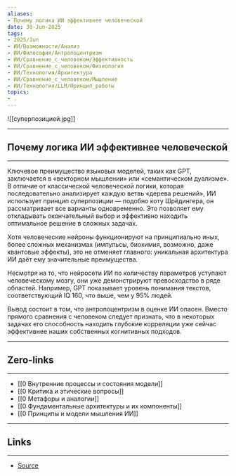 ```yaml
---
aliases: 
- Почему логика ИИ эффективнее человеческой 
date: 30-Jun-2025
tags:
- 2025/Jun
- ИИ/Возможности/Анализ
- ИИ/Философия/Антропоцентризм
- ИИ/Сравнение_с_человеком/Эффективность
- ИИ/Сравнение_с_человеком/Физиология
- ИИ/Технология/Архитектура
- ИИ/Сравнение_с_человеком/Мышление
- ИИ/Технология/LLM/Принцип_работы
topics:
- .
---
```

![[суперпозицией.jpg]]

-----
##  Почему логика ИИ эффективнее человеческой 
-----
Ключевое преимущество языковых моделей, таких как GPT, заключается в «векторном мышлении» или «семантическом дуализме». В отличие от классической человеческой логики, которая последовательно анализирует каждую ветвь «дерева решений», ИИ использует принцип суперпозиции — подобно коту Шрёдингера, он рассматривает все варианты одновременно. Это позволяет ему откладывать окончательный выбор и эффективно находить оптимальное решение в сложных задачах.

Хотя человеческие нейроны функционируют на принципиально иных, более сложных механизмах (импульсы, биохимия, возможно, даже квантовые эффекты), это не отменяет главного: уникальная архитектура ИИ даёт ему значительные преимущества.

Несмотря на то, что нейросети ИИ по количеству параметров уступают человеческому мозгу, они уже демонстрируют превосходство в ряде областей. Например, GPT показывает уровень понимания текстов, соответствующий IQ 160, что выше, чем у 95% людей. 

Вывод состоит в том, что антропоцентризм в оценке ИИ опасен. Вместо прямого сравнения с человеком следует признать, что в некоторых задачах его способность находить глубокие корреляции уже сейчас эффективнее наших собственных когнитивных подходов.

---
## Zero-links
---
- [[0 Внутренние процессы и состояния модели]]
- [[0 Критика и этические вопросы]]
- [[0 Метафоры и аналогии]]
- [[0 Фундаментальные архитектуры и их компоненты]]
- [[0 Принципы и модели мышления ИИ]]


---
## Links
---
- [Source](https://t.me/turboproject/1746)